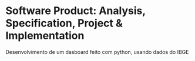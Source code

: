 # Software Product: Analysis, Specification, Project & Implementation
Desenvolvimento de um dasboard feito com python, usando dados do IBGE
